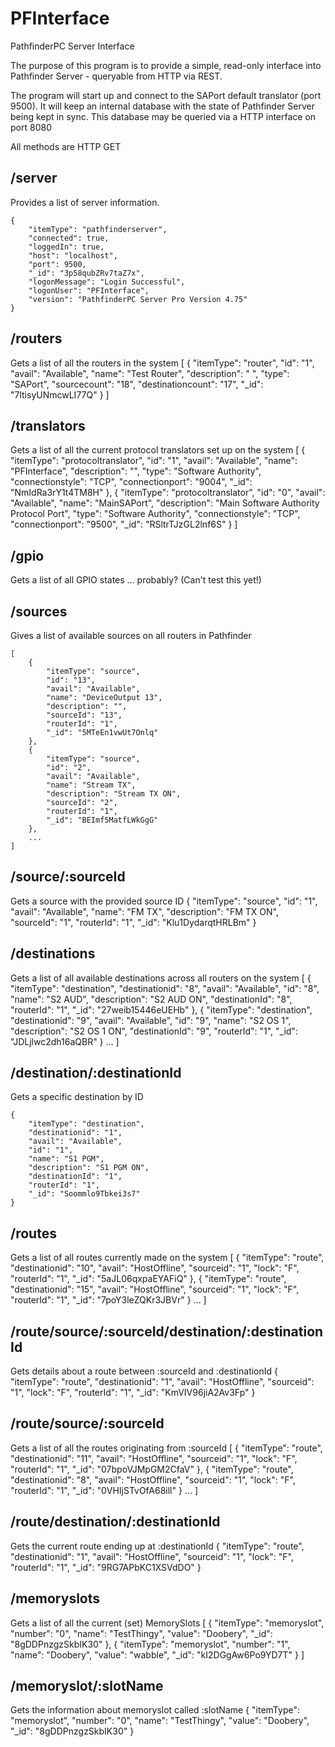 # PFInterface

PathfinderPC Server Interface

The purpose of this program is to provide a simple, read-only interface into Pathfinder Server - queryable from HTTP via REST. 

The program will start up and connect to the SAPort default translator (port 9500).  It will keep an internal database with the state of Pathfinder Server being kept in sync.  This database may be queried via a HTTP interface on port 8080

All methods are HTTP GET

## /server
Provides a list of server information.

	{
		"itemType": "pathfinderserver",
		"connected": true,
		"loggedIn": true,
		"host": "localhost",
		"port": 9500,
		"_id": "3p58qubZRv7taZ7x",
		"logonMessage": "Login Successful",
		"logonUser": "PFInterface",
		"version": "PathfinderPC Server Pro Version 4.75"
	}

## /routers
Gets a list of all the routers in the system
	[
		{
			"itemType": "router",
			"id": "1",
			"avail": "Available",
			"name": "Test Router",
			"description": " ",
			"type": "SAPort",
			"sourcecount": "18",
			"destinationcount": "17",
			"_id": "7ltisyUNmcwLI77Q"
		}
	]
	
## /translators
Gets a list of all the current protocol translators set up on the system
	[
		{
			"itemType": "protocoltranslator",
			"id": "1",
			"avail": "Available",
			"name": "PFInterface",
			"description": "",
			"type": "Software Authority",
			"connectionstyle": "TCP",
			"connectionport": "9004",
			"_id": "NmIdRa3rY1t4TM8H"
		},
		{
			"itemType": "protocoltranslator",
			"id": "0",
			"avail": "Available",
			"name": "MainSAPort",
			"description": "Main Software Authority Protocol Port",
			"type": "Software Authority",
			"connectionstyle": "TCP",
			"connectionport": "9500",
			"_id": "RSltrTJzGL2lnf6S"
		}
	]
	
## /gpio
Gets a list of all GPIO states ... probably? (Can't test this yet!)

## /sources
Gives a list of available sources on all routers in Pathfinder

	[
		{
			"itemType": "source",
			"id": "13",
			"avail": "Available",
			"name": "DeviceOutput 13",
			"description": "",
			"sourceId": "13",
			"routerId": "1",
			"_id": "5MTeEn1vwUt7Onlq"
		},
		{
			"itemType": "source",
			"id": "2",
			"avail": "Available",
			"name": "Stream TX",
			"description": "Stream TX ON",
			"sourceId": "2",
			"routerId": "1",
			"_id": "BEImf5MatfLWkGgG"
		},
		...
	]
	
## /source/:sourceId
Gets a source with the provided source ID
	{
		"itemType": "source",
		"id": "1",
		"avail": "Available",
		"name": "FM TX",
		"description": "FM TX ON",
		"sourceId": "1",
		"routerId": "1",
		"_id": "Klu1DydarqtHRLBm"
	}
	
## /destinations
Gets a list of all available destinations across all routers on the system
	[
		{
			"itemType": "destination",
			"destinationid": "8",
			"avail": "Available",
			"id": "8",
			"name": "S2 AUD",
			"description": "S2 AUD ON",
			"destinationId": "8",
			"routerId": "1",
			"_id": "27weib15446eUEHb"
		},
		{
			"itemType": "destination",
			"destinationid": "9",
			"avail": "Available",
			"id": "9",
			"name": "S2 OS 1",
			"description": "S2 OS 1 ON",
			"destinationId": "9",
			"routerId": "1",
			"_id": "JDLjlwc2dh16aQBR"
		}
		...
	]
	
## /destination/:destinationId
Gets a specific destination by ID

	{
		"itemType": "destination",
		"destinationid": "1",
		"avail": "Available",
		"id": "1",
		"name": "S1 PGM",
		"description": "S1 PGM ON",
		"destinationId": "1",
		"routerId": "1",
		"_id": "Soommlo9Tbkei3s7"
	}

## /routes
Gets a list of all routes currently made on the system
	[
		{
			"itemType": "route",
			"destinationid": "10",
			"avail": "HostOffline",
			"sourceid": "1",
			"lock": "F",
			"routerId": "1",
			"_id": "5aJL06qxpaEYAFiQ"
		},
		{
			"itemType": "route",
			"destinationid": "15",
			"avail": "HostOffline",
			"sourceid": "1",
			"lock": "F",
			"routerId": "1",
			"_id": "7poY3leZQKr3JBVr"
		}
		...
	]
## /route/source/:sourceId/destination/:destinationId
Gets details about a route between :sourceId and :destinationId
	{
		"itemType": "route",
		"destinationid": "1",
		"avail": "HostOffline",
		"sourceid": "1",
		"lock": "F",
		"routerId": "1",
		"_id": "KmVIV96jiA2Av3Fp"
	}
	
## /route/source/:sourceId
Gets a list of all the routes originating from :sourceId
	[
		{
			"itemType": "route",
			"destinationid": "11",
			"avail": "HostOffline",
			"sourceid": "1",
			"lock": "F",
			"routerId": "1",
			"_id": "07bpoVJMpGM2CfaV"
		},
		{
			"itemType": "route",
			"destinationid": "8",
			"avail": "HostOffline",
			"sourceid": "1",
			"lock": "F",
			"routerId": "1",
			"_id": "0VHIjSTvOfA68ill"
		}
		...
	]
	
## /route/destination/:destinationId
Gets the current route ending up at :destinationId
	{
		"itemType": "route",
		"destinationid": "1",
		"avail": "HostOffline",
		"sourceid": "1",
		"lock": "F",
		"routerId": "1",
		"_id": "9RG7APbKC1XSVdDO"
	}
	
## /memoryslots
Gets a list of all the current (set) MemorySlots
	[
		{
			"itemType": "memoryslot",
			"number": "0",
			"name": "TestThingy",
			"value": "Doobery",
			"_id": "8gDDPnzgzSkbIK30"
		},
		{
			"itemType": "memoryslot",
			"number": "1",
			"name": "Doobery",
			"value": "wabble",
			"_id": "kI2DGgAw6Po9YD7T"
		}
	]
	
## /memoryslot/:slotName
Gets the information about memoryslot called :slotName
	{
		"itemType": "memoryslot",
		"number": "0",
		"name": "TestThingy",
		"value": "Doobery",
		"_id": "8gDDPnzgzSkbIK30"
	}
